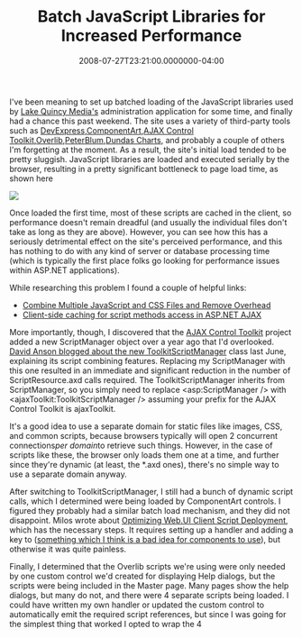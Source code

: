 ﻿---
title: Batch JavaScript Libraries for Increased Performance
date: "2008-07-27T23:21:00.0000000-04:00"
description: I've been meaning to set up batched loading of the JavaScript libraries used by Lake Quincy Media's administration application for some time, and finally had a chance this past weekend.
featuredImage: img/batch-javascript-libraries-for-increased-performance-featured.png
---

I've been meaning to set up batched loading of the JavaScript libraries used by [Lake Quincy Media's](http://lakequincy.com/) administration application for some time, and finally had a chance this past weekend. The site uses a variety of third-party tools such as [DevExpress](http://devexpress.com/),[ComponentArt](http://componentart.com/),[AJAX Control Toolkit](http://www.codeplex.com/AjaxControlToolkit),[Overlib](http://www.bosrup.com/web/overlib),[PeterBlum](http://peterblum.com/),[Dundas Charts](http://dundas.com/), and probably a couple of others I'm forgetting at the moment. As a result, the site's initial load tended to be pretty sluggish. JavaScript libraries are loaded and executed serially by the browser, resulting in a pretty significant bottleneck to page load time, as shown here

![](/img/java-script1.png)

Once loaded the first time, most of these scripts are cached in the client, so performance doesn't remain dreadful (and usually the individual files don't take as long as they are above). However, you can see how this has a seriously detrimental effect on the site's perceived performance, and this has nothing to do with any kind of server or database processing time (which is typically the first place folks go looking for performance issues within ASP.NET applications).

While researching this problem I found a couple of helpful links:

* [Combine Multiple JavaScript and CSS Files and Remove Overhead](http://geekswithblogs.net/rashid/archive/2007/07/25/Combine-Multiple-JavaScript-and-CSS-Files-and-Remove-Overheads.aspx)
* [Client-side caching for script methods access in ASP.NET AJAX](http://www.codeproject.com/KB/ajax/ScriptMethodClientCache.aspx)

More importantly, though, I discovered that the [AJAX Control Toolkit](http://www.codeplex.com/AjaxControlToolkit) project added a new ScriptManager object over a year ago that I'd overlooked. [David Anson blogged about the new ToolkitScriptManager](http://blogs.msdn.com/delay/archive/2007/06/11/script-combining-made-easy-overview-of-the-ajax-control-toolkit-s-toolkitscriptmanager.aspx) class last June, explaining its script combining features. Replacing my ScriptManager with this one resulted in an immediate and significant reduction in the number of ScriptResource.axd calls required. The ToolkitScriptManager inherits from ScriptManager, so you simply need to replace <asp:ScriptManager /> with <ajaxToolkit:ToolkitScriptManager /> assuming your prefix for the AJAX Control Toolkit is ajaxToolkit.

It's a good idea to use a separate domain for static files like images, CSS, and common scripts, because browsers typically will open 2 concurrent connections*per domain*to retrieve such things. However, in the case of scripts like these, the browser only loads them one at a time, and further since they're dynamic (at least, the *.axd ones), there's no simple way to use a separate domain anyway.

After switching to ToolkitScriptManager, I still had a bunch of dynamic script calls, which I determined were being loaded by ComponentArt controls. I figured they probably had a similar batch load mechanism, and they did not disappoint. Milos wrote about [Optimizing Web.UI Client Script Deployment](http://www.componentart.com/BLOGS/milos/archive/2007/10/29/optimizing-web-ui-client-script-deployment.aspx), which has the necessary steps. It requires setting up a handler and adding a key to <appSettings /> ([something which I think is a bad idea for components to use](https://ardalis.com/avoid-appsettings-usage-in-controls-or-shared-libraries)), but otherwise it was quite painless.

Finally, I determined that the Overlib scripts we're using were only needed by one custom control we'd created for displaying Help dialogs, but the scripts were being included in the Master page. Many pages show the help dialogs, but many do not, and there were 4 separate scripts being loaded. I could have written my own handler or updated the custom control to automatically emit the required script references, but since I was going for the simplest thing that worked I opted to wrap the 4 <script /> tags in an ASP.NET Panel control and set its visibility to a property on the common base page. I then set this property to true from my Help control's Page property, after casting it to our base page class using the as keyword to ensure type safety.

The end result is shown here

![](/img/java-script2.png)

The scripts are still loaded serially, but there are far fewer of them, so the overall page load time is dramatically reduced. In this case I had to look at three different approaches for three different sets of scripts that I was using. However, it's possible to use an HttpModule to look at all of the resources on the page and batch them up into fewer requests. The links I listed above show some of this, but if you want an off-the-shelf solution, check out the [Runtime Page Optimizer from ActionThis](http://runtimepageoptimizer.com/), which will do this and more. The product is still in beta, but it offers 9 different page load optimizations that take script, css, and even images and batch them up on the server and request them as fewer, larger chunks on the client. I've tested it and it's not quite 100% ready to go for my needs, but that's mainly because of some conflicts with the many different third-party tools I'm using. On simpler pages, **it just works**, so check it out if you want a simple solution to batching up scripts and other files to improve performance of your web application.

